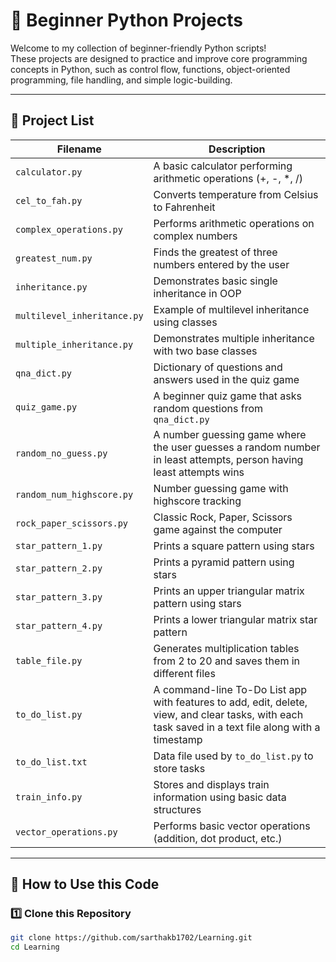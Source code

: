 # 🐍 Beginner Python Projects

Welcome to my collection of beginner-friendly Python scripts!  
These projects are designed to practice and improve core programming concepts in Python, such as control flow, functions, object-oriented programming, file handling, and simple logic-building.

---

## 📂 Project List

| Filename | Description |
|----------|-------------|
| `calculator.py` | A basic calculator performing arithmetic operations (+, -, *, /) |
| `cel_to_fah.py` | Converts temperature from Celsius to Fahrenheit |
| `complex_operations.py` | Performs arithmetic operations on complex numbers |
| `greatest_num.py` | Finds the greatest of three numbers entered by the user |
| `inheritance.py` | Demonstrates basic single inheritance in OOP |
| `multilevel_inheritance.py` | Example of multilevel inheritance using classes |
| `multiple_inheritance.py` | Demonstrates multiple inheritance with two base classes |
| `qna_dict.py` | Dictionary of questions and answers used in the quiz game |
| `quiz_game.py` | A beginner quiz game that asks random questions from `qna_dict.py` |
| `random_no_guess.py` | A number guessing game where the user guesses a random number in least attempts, person having least attempts wins |
| `random_num_highscore.py` | Number guessing game with highscore tracking |
| `rock_paper_scissors.py` | Classic Rock, Paper, Scissors game against the computer |
| `star_pattern_1.py` | Prints a square pattern using stars |
| `star_pattern_2.py` | Prints a pyramid pattern using stars |
| `star_pattern_3.py` | Prints an upper triangular matrix pattern using stars |
| `star_pattern_4.py` | Prints a lower triangular matrix star pattern |
| `table_file.py` | Generates multiplication tables from 2 to 20 and saves them in different files |
| `to_do_list.py` | A command-line To-Do List app with features to add, edit, delete, view, and clear tasks, with each task saved in a text file along with a timestamp |
| `to_do_list.txt` | Data file used by `to_do_list.py` to store tasks |
| `train_info.py` | Stores and displays train information using basic data structures |
| `vector_operations.py` | Performs basic vector operations (addition, dot product, etc.) |

---

## 🚀 How to Use this Code

### 1️⃣ Clone this Repository
```bash
git clone https://github.com/sarthakb1702/Learning.git
cd Learning
